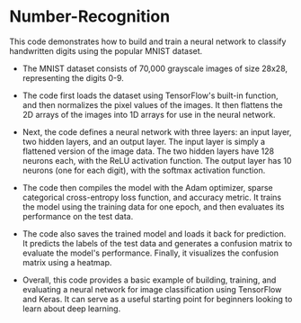 # Number-Recognition

This code demonstrates how to build and train a neural network to classify handwritten digits using the popular MNIST dataset. 

* The MNIST dataset consists of 70,000 grayscale images of size 28x28, representing the digits 0-9.

* The code first loads the dataset using TensorFlow's built-in function, and then normalizes the pixel values of the images. It then flattens the 2D arrays of the images into 1D arrays for use in the neural network.

* Next, the code defines a neural network with three layers: an input layer, two hidden layers, and an output layer. The input layer is simply a flattened version of the image data. The two hidden layers have 128 neurons each, with the ReLU activation function. The output layer has 10 neurons (one for each digit), with the softmax activation function.

* The code then compiles the model with the Adam optimizer, sparse categorical cross-entropy loss function, and accuracy metric. It trains the model using the training data for one epoch, and then evaluates its performance on the test data.

* The code also saves the trained model and loads it back for prediction. It predicts the labels of the test data and generates a confusion matrix to evaluate the model's performance. Finally, it visualizes the confusion matrix using a heatmap.

* Overall, this code provides a basic example of building, training, and evaluating a neural network for image classification using TensorFlow and Keras. It can serve as a useful starting point for beginners looking to learn about deep learning.
